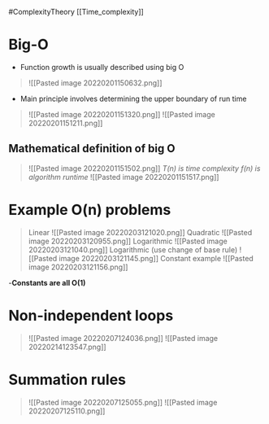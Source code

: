 #ComplexityTheory 
[[Time_complexity]]
# Big-O
- Function growth is usually described using big O
>![[Pasted image 20220201150632.png]]
- Main principle involves determining the upper boundary of run time 
>![[Pasted image 20220201151320.png]]
>![[Pasted image 20220201151211.png]]
## Mathematical definition of big O 
>![[Pasted image 20220201151502.png]]
>*T(n) is time complexity*
>*f(n) is algorithm runtime*
>![[Pasted image 20220201151517.png]]

# Example O(n) problems
>Linear
![[Pasted image 20220203121020.png]]
>Quadratic
>![[Pasted image 20220203120955.png]]
>Logarithmic
>![[Pasted image 20220203121040.png]]
>Logarithmic (use change of base rule)
>![[Pasted image 20220203121145.png]]
>Constant example
>![[Pasted image 20220203121156.png]]

-**Constants are all O(1)**


# Non-independent loops
>![[Pasted image 20220207124036.png]]
>![[Pasted image 20220214123547.png]]
# Summation rules
>![[Pasted image 20220207125055.png]]
>![[Pasted image 20220207125110.png]]